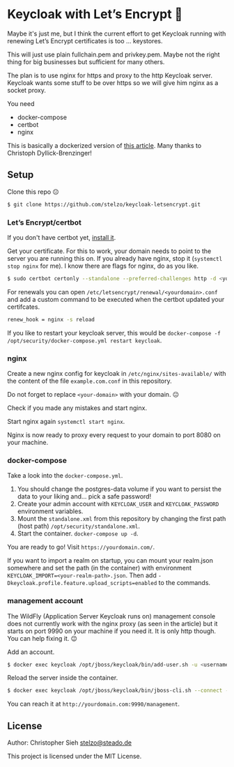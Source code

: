 # Keycloak with Let’s Encrypt :closed_lock_with_key:

Maybe it's just me, but I think the current effort to get Keycloak running with renewing Let’s Encrypt certificates is too ... keystores.

This will just use plain fullchain.pem and privkey.pem. Maybe not the right thing for big businesses but sufficient for many others.

The plan is to use nginx for https and proxy to the http Keycloak server. Keycloak wants some stuff to be over https so we will give him nginx as a socket proxy.

You need
- docker-compose
- certbot
- nginx

This is basically a dockerized version of [this article](https://www.datamate.org/installation-keycloak-sso-ubuntu-18-04/). Many thanks to Christoph Dyllick-Brenzinger!

## Setup
Clone this repo :neutral_face:
```sh
$ git clone https://github.com/stelzo/keycloak-letsencrypt.git
```

### Let’s Encrypt/certbot
If you don't have certbot yet, [install it](https://certbot.eff.org/).

Get your certificate.
For this to work, your domain needs to point to the server you are running this on.
If you already have nginx, stop it (`systemctl stop nginx` for me). I know there are flags for nginx, do as you like.  
```sh
$ sudo certbot certonly --standalone --preferred-challenges http -d <your-domain>
```

For renewals you can open `/etc/letsencrypt/renewal/<yourdomain>.conf` and add a custom command to be executed when the certbot updated your certifcates.
```sh
renew_hook = nginx -s reload
```
If you like to restart your keycloak server, this would be `docker-compose -f /opt/security/docker-compose.yml restart keycloak`.

### nginx 
Create a new nginx config for keycloak in `/etc/nginx/sites-available/` with the content of the file `example.com.conf` in this repository.

Do not forget to replace `<your-domain>` with your domain. :neutral_face:

Check if you made any mistakes and start nginx.

Start nginx again `systemctl start nginx`.

Nginx is now ready to proxy every request to your domain to port 8080 on your machine.

### docker-compose

Take a look into the `docker-compose.yml`.
1. You should change the postgres-data volume if you want to persist the data to your liking and... pick a safe password!
2. Create your admin account with `KEYCLOAK_USER` and `KEYCLOAK_PASSWORD` environment variables.
3. Mount the `standalone.xml` from this repository by changing the first path (host path) `/opt/security/standalone.xml`.
4. Start the container. `docker-compose up -d`.

You are ready to go! Visit `https://yourdomain.com/`.

If you want to import a realm on startup, you can mount your realm.json somewhere and set the path (in the container) with environment `KEYCLOAK_IMPORT=<your-realm-path>.json`. Then add `-Dkeycloak.profile.feature.upload_scripts=enabled` to the commands.

### management account

The WildFly (Application Server Keycloak runs on) management console does not currently work with the nginx proxy (as seen in the article) but it starts on port 9990 on your machine if you need it. It is only http though. You can help fixing it. :wink:

Add an account.
```sh
$ docker exec keycloak /opt/jboss/keycloak/bin/add-user.sh -u <username> -p <password> -cw
```

Reload the server inside the container.
```sh
$ docker exec keycloak /opt/jboss/keycloak/bin/jboss-cli.sh --connect --command=reload
```

You can reach it at `http://yourdomain.com:9990/management`.

## License
Author: Christopher Sieh <stelzo@steado.de>

This project is licensed under the MIT License.
